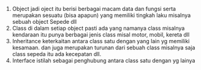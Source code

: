 1. Object
    jadi oject itu berisi berbagai macam data dan fungsi serta merupakan sesuatu (bisa apapun) yang memiliki tingkah laku misalnya sebuah object Sepede dll
2. Class
    di dalam setiap object pasti ada yang namanya class misalnya kendaraan itu punya berbagai jenis class misal motor, mobil, kereta dll
3. Inheritance
    keterkaitan antara class satu dengan yang lain yg memiliki kesamaan. dan juga merupakan turunan dari sebuah class misalnya saja class sepeda itu ada kecepatan dll. 
4. Interface
    istilah sebagai penghubung antara class satu dengan yg lainya